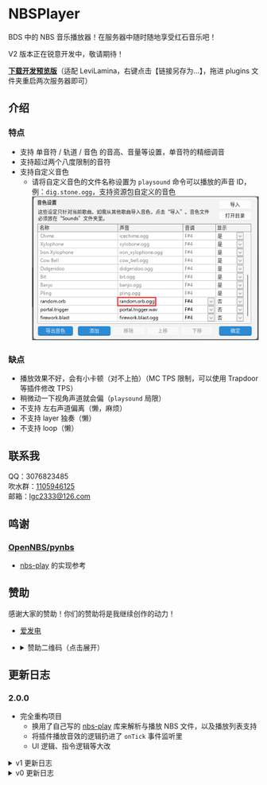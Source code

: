 <!-- markdownlint-disable MD033 -->

# NBSPlayer

BDS 中的 NBS 音乐播放器！在服务器中随时随地享受红石音乐吧！

V2 版本正在锐意开发中，敬请期待！

[**下载开发预览版**](https://github.com/lgc-LLDev/NbsPlayer/raw/master/nbs-player/dist/NBSPlayer.js)（适配 LeviLamina，右键点击【链接另存为…】，拖进 plugins 文件夹重启两次服务器即可）

## 介绍

### 特点

- 支持 单音符 / 轨道 / 音色 的音高、音量等设置，单音符的精细调音
- 支持超过两个八度限制的音符
- 支持自定义音色
  - 请将自定义音色的文件名称设置为 `playsound` 命令可以播放的声音 ID，例：`dig.stone.ogg`，支持资源包自定义的音色  
    ![例子](https://raw.githubusercontent.com/lgc-LLSEDev/readme/main/NbsPlayer/QQ%E5%9B%BE%E7%89%8720221030150141.png)

### 缺点

- 播放效果不好，会有小卡顿（对不上拍）（MC TPS 限制，可以使用 Trapdoor 等插件修改 TPS）
- 稍微动一下视角声道就会偏（`playsound` 局限）
- 不支持 左右声道偏离（懒，麻烦）
- 不支持 layer 独奏（懒）
- 不支持 loop（懒）

## 联系我

QQ：3076823485  
吹水群：[1105946125](https://jq.qq.com/?_wv=1027&k=Z3n1MpEp)  
邮箱：<lgc2333@126.com>

## 鸣谢

### [OpenNBS/pynbs](https://github.com/OpenNBS/pynbs)

- [nbs-play](https://github.com/lgc2333/nbs-play) 的实现参考

## 赞助

感谢大家的赞助！你们的赞助将是我继续创作的动力！

- [爱发电](https://afdian.net/@lgc2333)
- <details>
    <summary>赞助二维码（点击展开）</summary>

  ![讨饭](https://raw.githubusercontent.com/lgc2333/ShigureBotMenu/master/src/imgs/sponsor.png)

  </details>

## 更新日志

### 2.0.0

- 完全重构项目
  - 换用了自己写的 [nbs-play](https://github.com/lgc2333/nbs-play) 库来解析与播放 NBS 文件，以及播放列表支持
  - 将插件播放音效的逻辑扔进了 `onTick` 事件监听里
  - UI 逻辑、指令逻辑等大改

<details>
<summary>v1 更新日志</summary>

### 1.0.1

- 播放性能优化（可能）
- 修复无法播放最后一个音符的 bug
- 更改自定义音色的使用方式

### 1.0.0

- 迁移到 nodejs 插件
- 更换 nbs 文件解析方式，弃用 `NbsConvertor`
- 歌曲进度显示方式更换为 boss 条
- 修复由于我对单音符 `pitch` 的错误理解导致的音符音高错误
- 修复玄学的命令方块内目标选择器问题（可能是我命令注册的问题）
- `nbsplay` 指令的有关小 bug
- 其他问题修复/特性调整（不要问，问就是我忘了）

</details>

<details>
<summary>v0 更新日志</summary>

### 0.2.0

- 换用向客户端发送数据包的方式播放音效
- NbsConvertor 的运行超时限制为 10s
- 加入歌曲列表为 0 时的提示，与页数小于 2 无法跳页的提示
- `nbsplayer` 命令加入可选参数 `filename`，可以直接指定播放的文件名
- 加入命令 `nbsplay` `nbsisplaying`

### 0.1.1

- 修复 nbs 文件名不能为特殊符号或中文的问题
- 修复无法播放最后一 tick 的音符的 bug
- 加入音符数量显示

</details>
